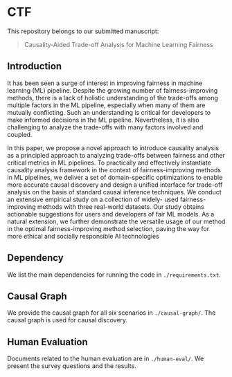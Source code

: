 # CTF

This repository belongs to our submitted manuscript:
> Causality-Aided Trade-off Analysis for Machine Learning Fairness

## Introduction

It has been seen a surge of interest in improving fairness in machine
learning (ML) pipeline. Despite the growing number of fairness-improving
methods, there is a lack of holistic understanding of the trade-offs among
multiple factors in the ML pipeline, especially when many of them are
mutually conflicting. Such an understanding is critical for developers to
make informed decisions in the ML pipeline. Nevertheless, it is also
challenging to analyze the trade-offs with many factors involved and
coupled. 

In this paper, we propose a novel approach to introduce causality analysis
as a principled approach to analyzing trade-offs between fairness and other
critical metrics in ML pipelines. To practically and effectively
instantiate causality analysis framework in the context of
fairness-improving methods in ML pipelines, we deliver a set of
domain-specific optimizations to enable more accurate causal discovery and
design a unified interface for trade-off analysis on the basis of standard
causal inference techniques. We conduct an extensive empirical study on a
collection of widely- used fairness-improving methods with three real-world
datasets. Our study obtains actionable suggestions for users and developers
of fair ML models. As a natural extension, we further demonstrate the
versatile usage of our method in the optimal fairness-improving method
selection, paving the way for more ethical and socially responsible AI
technologies 


## Dependency

We list the main dependencies for running the code in `./requirements.txt`.

## Causal Graph

We provide the causal graph for all six scenarios in `./causal-graph/`. The
causal graph is used for causal discovery.

## Human Evaluation

Documents related to the human evaluation are in `./human-eval/`. We
present the survey questions and the results.
